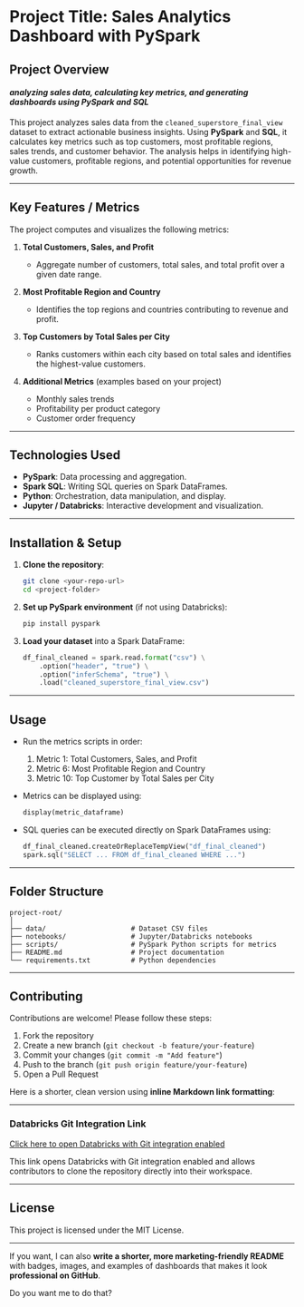 
# **Project Title:** Sales Analytics Dashboard with PySpark

## **Project Overview**
#### *analyzing sales data, calculating key metrics, and generating dashboards using PySpark and SQL*
This project analyzes sales data from the `cleaned_superstore_final_view` dataset to extract actionable business insights. Using **PySpark** and **SQL**, it calculates key metrics such as top customers, most profitable regions, sales trends, and customer behavior. The analysis helps in identifying high-value customers, profitable regions, and potential opportunities for revenue growth.

---

## **Key Features / Metrics**

The project computes and visualizes the following metrics:

1. **Total Customers, Sales, and Profit**

   * Aggregate number of customers, total sales, and total profit over a given date range.

2. **Most Profitable Region and Country**

   * Identifies the top regions and countries contributing to revenue and profit.

3. **Top Customers by Total Sales per City**

   * Ranks customers within each city based on total sales and identifies the highest-value customers.

4. **Additional Metrics** (examples based on your project)

   * Monthly sales trends
   * Profitability per product category
   * Customer order frequency

---

## **Technologies Used**

* **PySpark**: Data processing and aggregation.
* **Spark SQL**: Writing SQL queries on Spark DataFrames.
* **Python**: Orchestration, data manipulation, and display.
* **Jupyter / Databricks**: Interactive development and visualization.

---

## **Installation & Setup**

1. **Clone the repository**:

   ```bash
   git clone <your-repo-url>
   cd <project-folder>
   ```

2. **Set up PySpark environment** (if not using Databricks):

   ```bash
   pip install pyspark
   ```

3. **Load your dataset** into a Spark DataFrame:

   ```python
   df_final_cleaned = spark.read.format("csv") \
       .option("header", "true") \
       .option("inferSchema", "true") \
       .load("cleaned_superstore_final_view.csv")
   ```

---

## **Usage**

* Run the metrics scripts in order:

  1. Metric 1: Total Customers, Sales, and Profit
  2. Metric 6: Most Profitable Region and Country
  3. Metric 10: Top Customer by Total Sales per City

* Metrics can be displayed using:

  ```python
  display(metric_dataframe)
  ```

* SQL queries can be executed directly on Spark DataFrames using:

  ```python
  df_final_cleaned.createOrReplaceTempView("df_final_cleaned")
  spark.sql("SELECT ... FROM df_final_cleaned WHERE ...")
  ```

---

## **Folder Structure**

```
project-root/
│
├── data/                     # Dataset CSV files
├── notebooks/                # Jupyter/Databricks notebooks
├── scripts/                  # PySpark Python scripts for metrics
├── README.md                 # Project documentation
└── requirements.txt          # Python dependencies
```

---

## **Contributing**

Contributions are welcome! Please follow these steps:

1. Fork the repository
2. Create a new branch (`git checkout -b feature/your-feature`)
3. Commit your changes (`git commit -m "Add feature"`)
4. Push to the branch (`git push origin feature/your-feature`)
5. Open a Pull Request

Here is a shorter, clean version using **inline Markdown link formatting**:

---

### **Databricks Git Integration Link**

[Click here to open Databricks with Git integration enabled](https://dbc-a3d6af82-c511.cloud.databricks.com/browse/folders/home?addGit=&o=4075981409173999&gitUrl=https%3A%2F%2Fgithub.com%2Fericmaniraguh%2Fsuperstore_databricks_projectsparkapache.git&gitProvider=gitHub)

This link opens Databricks with Git integration enabled and allows contributors to clone the repository directly into their workspace.

---

## **License**

This project is licensed under the MIT License.

---

If you want, I can also **write a shorter, more marketing-friendly README** with badges, images, and examples of dashboards that makes it look **professional on GitHub**.

Do you want me to do that?
